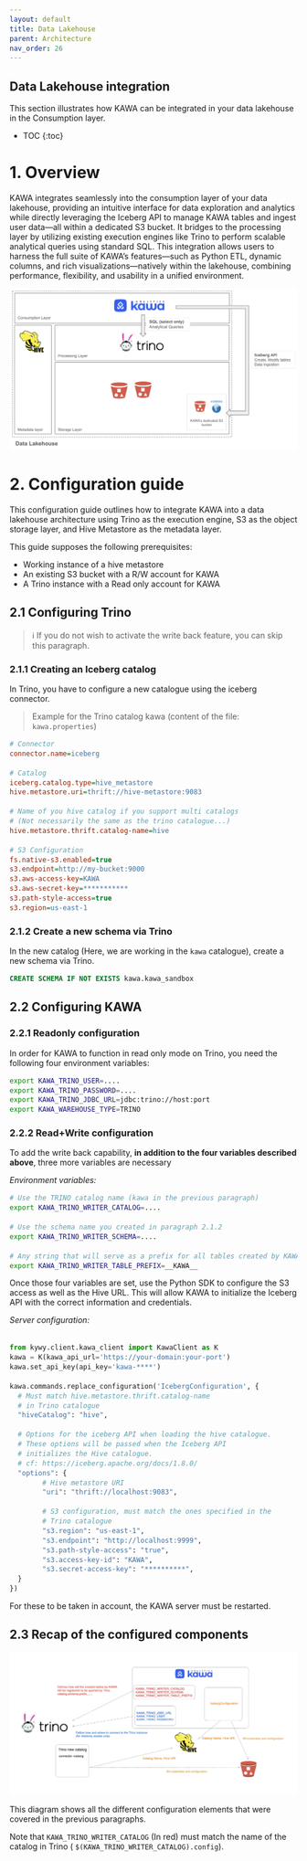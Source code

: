 ```yaml
---
layout: default
title: Data Lakehouse
parent: Architecture
nav_order: 26
---
```


## Data Lakehouse integration

This section illustrates how KAWA can be integrated in your data lakehouse in the Consumption layer.

- TOC
  {:toc}

# 1. Overview

KAWA integrates seamlessly into the consumption layer of your data lakehouse, providing an intuitive interface for data exploration and analytics while directly leveraging the Iceberg API to manage KAWA tables and ingest user data—all within a dedicated S3 bucket. It bridges to the processing layer by utilizing existing execution engines like Trino to perform scalable analytical queries using standard SQL. This integration allows users to harness the full suite of KAWA’s features—such as Python ETL, dynamic columns, and rich visualizations—natively within the lakehouse, combining performance, flexibility, and usability in a unified environment.

![Data lakehouse](./readme-assets/lakehouse.png)

# 2. Configuration guide

This configuration guide outlines how to integrate KAWA into a data lakehouse architecture using Trino as the execution engine, S3 as the object storage layer, and Hive Metastore as the metadata layer.

This guide supposes the following prerequisites:

- Working instance of a hive metastore
- An existing S3 bucket with a R/W account for KAWA
- A Trino instance with a Read only account for KAWA

## 2.1 Configuring Trino

> ℹ️ If you do not wish to activate the write back feature, you can skip this paragraph.

### 2.1.1 Creating an Iceberg catalog

In Trino, you have to configure a new catalogue using the iceberg connector.

> Example for the Trino catalog kawa (content of the file: `kawa.properties`)

```ini
# Connector
connector.name=iceberg

# Catalog
iceberg.catalog.type=hive_metastore
hive.metastore.uri=thrift://hive-metastore:9083

# Name of you hive catalog if you support multi catalogs
# (Not necessarily the same as the trino catalogue...)
hive.metastore.thrift.catalog-name=hive

# S3 Configuration
fs.native-s3.enabled=true
s3.endpoint=http://my-bucket:9000
s3.aws-access-key=KAWA
s3.aws-secret-key=***********
s3.path-style-access=true
s3.region=us-east-1
```

### 2.1.2 Create a new schema via Trino

In the new catalog (Here, we are working in the `kawa` catalogue), create a new schema via Trino.

```sql
CREATE SCHEMA IF NOT EXISTS kawa.kawa_sandbox
```

## 2.2 Configuring KAWA

### 2.2.1 Readonly configuration

In order for KAWA to function in read only mode on Trino, you need the following four environment variables:

```bash
export KAWA_TRINO_USER=....
export KAWA_TRINO_PASSWORD=....
export KAWA_TRINO_JDBC_URL=jdbc:trino://host:port
export KAWA_WAREHOUSE_TYPE=TRINO
```

### 2.2.2 Read+Write configuration

To add the write back capability, __in addition to the four variables described above__, three more variables are necessary

_Environment variables:_

```bash
# Use the TRINO catalog name (kawa in the previous paragraph)
export KAWA_TRINO_WRITER_CATALOG=....

# Use the schema name you created in paragraph 2.1.2
export KAWA_TRINO_WRITER_SCHEMA=....

# Any string that will serve as a prefix for all tables created by KAWA
export KAWA_TRINO_WRITER_TABLE_PREFIX=__KAWA__
```

Once those four variables are set, use the Python SDK to configure the S3 access as well as the Hive URL. This will allow KAWA to initialize the Iceberg API with the correct information and credentials.

_Server configuration:_

```python

from kywy.client.kawa_client import KawaClient as K
kawa = K(kawa_api_url='https://your-domain:your-port')
kawa.set_api_key(api_key='kawa-****')

kawa.commands.replace_configuration('IcebergConfiguration', {
  # Must match hive.metastore.thrift.catalog-name 
  # in Trino catalogue
  "hiveCatalog": "hive",

  # Options for the iceberg API when loading the hive catalogue.
  # These options will be passed when the Iceberg API
  # initializes the Hive catalogue.
  # cf: https://iceberg.apache.org/docs/1.8.0/
  "options": {
        # Hive metastore URI
        "uri": "thrift://localhost:9083",
       
        # S3 configuration, must match the ones specified in the 
        # Trino catalogue
        "s3.region": "us-east-1",
        "s3.endpoint": "http://localhost:9999",
        "s3.path-style-access": "true",
        "s3.access-key-id": "KAWA",
        "s3.secret-access-key": "**********",      
  }
})
```

For these to be taken in account, the KAWA server must be restarted.



## 2.3 Recap of the configured components

![Data lakehouse](./readme-assets/lakehouse_config.png)

This diagram shows all the different configuration elements that were covered in the previous paragraphs.

Note that `KAWA_TRINO_WRITER_CATALOG` (In red) must match the name of the catalog in Trino ( `$(KAWA_TRINO_WRITER_CATALOG).config`).